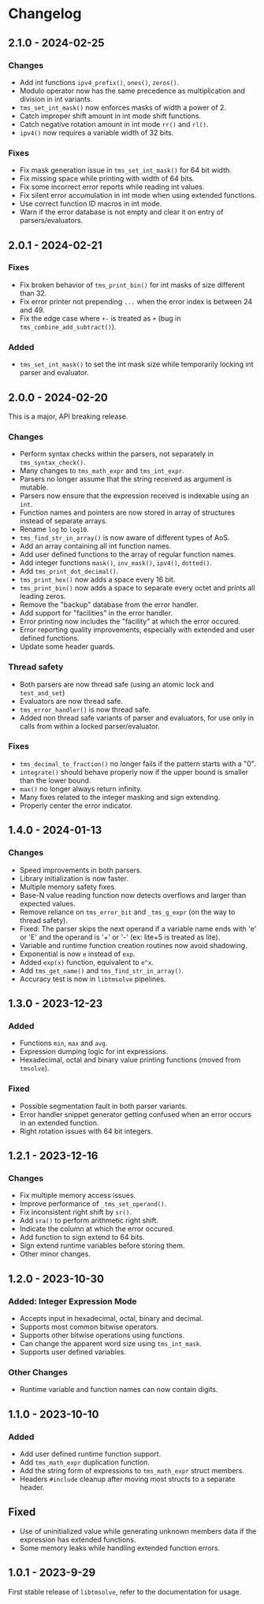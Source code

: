 # Changelog

## 2.1.0 - 2024-02-25

### Changes

- Add int functions `ipv4_prefix()`, `ones()`, `zeros()`.
- Modulo operator now has the same precedence as multiplication and division in int variants.
- `tms_set_int_mask()` now enforces masks of width a power of 2.
- Catch improper shift amount in int mode shift functions.
- Catch negative rotation amount in int mode `rr()` and `rl()`.
- `ipv4()` now requires a variable width of 32 bits.

### Fixes

- Fix mask generation issue in `tms_set_int_mask()` for 64 bit width.
- Fix missing space while printing with width of 64 bits.
- Fix some incorrect error reports while reading int values.
- Fix silent error accumulation in int mode when using extended functions.
- Use correct function ID macros in int mode.
- Warn if the error database is not empty and clear it on entry of parsers/evaluators.

## 2.0.1 - 2024-02-21

### Fixes

- Fix broken behavior of `tms_print_bin()` for int masks of size different than 32.
- Fix error printer not prepending `...` when the error index is between 24 and 49.
- Fix the edge case where `+-` is treated as `+` (bug in `tms_combine_add_subtract()`).

### Added

- `tms_set_int_mask()` to set the int mask size while temporarily locking int parser and evaluator.

## 2.0.0 - 2024-02-20

This is a major, API breaking release.

### Changes

- Perform syntax checks within the parsers, not separately in `tms_syntax_check()`.
- Many changes to `tms_math_expr` and `tms_int_expr`.
- Parsers no longer assume that the string received as argument is mutable.
- Parsers now ensure that the expression received is indexable using an `int`.
- Function names and pointers are now stored in array of structures instead of separate arrays.
- Rename `log` to `log10`.
- `tms_find_str_in_array()` is now aware of different types of AoS.
- Add an array containing all int function names.
- Add user defined functions to the array of regular function names.
- Add integer functions `mask()`, `inv_mask()`, `ipv4()`, `dotted()`.
- Add `tms_print_dot_decimal()`.
- `tms_print_hex()` now adds a space every 16 bit.
- `tms_print_bin()` now adds a space to separate every octet and prints all leading zeros.
- Remove the "backup" database from the error handler.
- Add support for "facilities" in the error handler.
- Error printing now includes the "facility" at which the error occured.
- Error reporting quality improvements, especially with extended and user defined functions.
- Update some header guards.

### Thread safety

- Both parsers are now thread safe (using an atomic lock and `test_and_set`)
- Evaluators are now thread safe.
- `tms_error_handler()` is now thread safe.
- Added non thread safe variants of parser and evaluators, for use only in calls from within a locked parser/evaluator.

### Fixes

- `tms_decimal_to_fraction()` no longer fails if the pattern starts with a "0".
- `integrate()` should behave properly now if the upper bound is smaller than the lower bound.
- `max()` no longer always return infinity.
-  Many fixes related to the integer masking and sign extending.
- Properly center the error indicator.


## 1.4.0 - 2024-01-13

### Changes

- Speed improvements in both parsers.
- Library initialization is now faster.
- Multiple memory safety fixes.
- Base-N value reading function now detects overflows and larger than expected values.
- Remove reliance on `tms_error_bit` and `_tms_g_expr` (on the way to thread safety).
- Fixed: The parser skips the next operand if a variable name ends with 'e' or 'E' and the operand is '+' or '-' (ex: lite+5 is treated as lite).
- Variable and runtime function creation routines now avoid shadowing.
- Exponential is now `e` instead of `exp`.
- Added `exp(x)` function, equivalent to `e^x`.
- Add `tms_get_name()` and `tms_find_str_in_array()`.
- Accuracy test is now in `libtmsolve` pipelines.

## 1.3.0 - 2023-12-23

### Added

- Functions `min`, `max` and `avg`.
- Expression dumping logic for int expressions.
- Hexadecimal, octal and binary value printing functions (moved from `tmsolve`).

### Fixed

- Possible segmentation fault in both parser variants.
- Error handler snippet generator getting confused when an error occurs in an extended function.
- Right rotation issues with 64 bit integers.

## 1.2.1 - 2023-12-16

### Changes

- Fix multiple memory access issues.
- Improve performance of `_tms_set_operand()`.
- Fix inconsistent right shift by `sr()`.
- Add `sra()` to perform arithmetic right shift.
- Indicate the column at which the error occured.
- Add function to sign extend to 64 bits.
- Sign extend runtime variables before storing them.
- Other minor changes.

## 1.2.0 - 2023-10-30

### Added: Integer Expression Mode

- Accepts input in hexadecimal, octal, binary and decimal.
- Supports most common bitwise operators.
- Supports other bitwise operations using functions.
- Can change the apparent word size using `tms_int_mask`.
- Supports user defined variables.

### Other Changes

- Runtime variable and function names can now contain digits.

## 1.1.0 - 2023-10-10

### Added

- Add user defined runtime function support.
- Add `tms_math_expr` duplication function.
- Add the string form of expressions to `tms_math_expr` struct members.
- Headers `#include` cleanup after moving most structs to a separate header.

## Fixed

- Use of uninitialized value while generating unknown members data if the expression has extended functions.
- Some memory leaks while handling extended function errors.

## 1.0.1 - 2023-9-29

First stable release of `libtmsolve`, refer to the documentation for usage.
